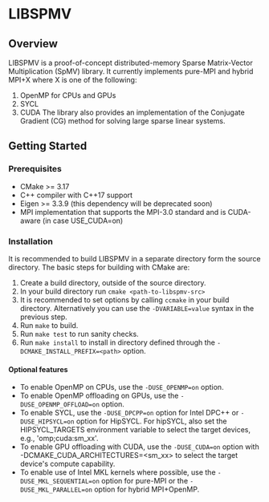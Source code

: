 # LIBSPMV

## Overview

LIBSPMV is a proof-of-concept distributed-memory Sparse Matrix-Vector Multiplication (SpMV) library. It currently implements pure-MPI and hybrid MPI+X where X is one of the following:
1. OpenMP for CPUs and GPUs
2. SYCL
3. CUDA
 The library also provides an implementation of the Conjugate Gradient (CG) method for solving large sparse linear systems.

## Getting Started

### Prerequisites
* CMake >= 3.17
* C++ compiler with C++17 support
* Eigen >= 3.3.9 (this dependency will be deprecated soon)
* MPI implementation that supports the MPI-3.0 standard and is CUDA-aware (in case USE_CUDA=on)

### Installation
It is recommended to build LIBSPMV in a separate directory form the source directory. The basic steps for building with CMake are:
1. Create a build directory, outside of the source directory.
2. In your build directory run `cmake <path-to-libspmv-src>` 
3. It is recommended to set options by calling `ccmake` in your build directory. Alternatively you can use the `-DVARIABLE=value` syntax in the previous step.
4. Run `make` to build.
5. Run `make test` to run sanity checks.
6. Run `make install` to install in directory defined through the `-DCMAKE_INSTALL_PREFIX=<path>` option.

#### Optional features
- To enable OpenMP on CPUs, use the `-DUSE_OPENMP=on` option.
- To enable OpenMP offloading on GPUs, use the `-DUSE_OPENMP_OFFLOAD=on` option.
- To enable SYCL, use the `-DUSE_DPCPP=on` option for Intel DPC++ or `-DUSE_HIPSYCL=on` option for HipSYCL. For hipSYCL, also set the HIPSYCL_TARGETS environment variable to select the target devices, e.g., 'omp;cuda:sm_xx'.
- To enable GPU offloading with CUDA, use the `-DUSE_CUDA=on` option with -DCMAKE_CUDA_ARCHITECTURES=<sm_xx> to select the target device's compute capability.
- To enable use of Intel MKL kernels where possible, use the `-DUSE_MKL_SEQUENTIAL=on` option for pure-MPI or the `-DUSE_MKL_PARALLEL=on` option for hybrid MPI+OpenMP.
